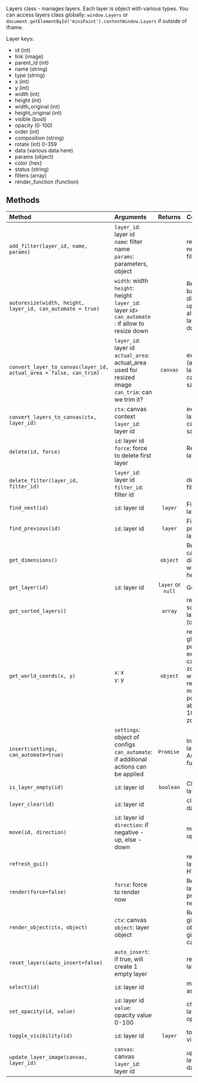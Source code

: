 Layers class - manages layers. Each layer is object with various types. You can access layers class globally: `window.Layers` or `document.getElementById('miniPaint').contentWindow.Layers` if outside of iframe. 

Layer keys:

- id (int)
- link (image)
- parent_id (int)
- name (string)
- type (string)
- x (int)
- y (int)
- width (int)
- height (int)
- width_original (int)
- height_original (int)
- visible (bool)
- opacity (0-100)
- order (int)
- composition (string)
- rotate (int) 0-359
- data (various data here)
- params (object)
- color {hex}
- status (string)
- filters (array)
- render_function (function)


## Methods

| Method | Arguments | Returns |Comment |
|:---|:---|:---:|:---|
|`add_filter(layer_id, name, params)`|`layer_id`: layer id<br>`name`: filter name<br />`params`: parameters, object| | register new live filter|
|`autoresize(width, height, layer_id, can_automate = true)`|`width`: width<br>`height`: height<br>`layer_id`: layer id><br>`can_automate `: if allow to resize down | | Resize layer based on dimensions, up - always, if 1 layer - down.|
|`convert_layer_to_canvas(layer_id, actual_area = false, can_trim)`|`layer_id`: layer id<br>`actual_area`: actual_area used for resized image<br />`can_trim`: can we trim it? | `canvas`| exports (active) layer to canvas for saving|
|`convert_layers_to_canvas(ctx, layer_id)`|`ctx`: canvas context<br>`layer_id`: layer id|  | exports all layers to canvas for saving |
|`delete(id, force)`|`id`: layer id<br>`force`: force to delete first layer|  | Removes layer |
|`delete_filter(layer_id, filter_id)`|`layer_id`: layer id<br>`filter_id`: filter id| | delets live filter |
|`find_next(id)`|`id`: layer id | `layer`| Find next layer|
|`find_previous(id)`|`id`: layer id | `layer`| Find previous layer|
|`get_dimensions()`| | `object`| Returns canvas dimensions, width and height |
|`get_layer(id)`|`id`: layer id | `layer` or `null` | Get layer|
|`get_sorted_layers()`| | `array`| return sorted layers list (copy) |
|`get_world_coords(x, y)`|`x`: x<br>`y`: y| `object`| returns global position, for example if canvas is zoomed, it will convert relative mouse position to absolute at 100% zoom. |
|`insert(settings, can_automate=true)`|`settings`: object of configs<br>`can_automate`: if additional actions can be applied | `Promise `| Inserts new layer. Async function. |
|`is_layer_empty(id)`|`id`: layer id | `boolean`| Checks if layer empty|
|`layer_clear(id)`|`id`: layer id | | clear layer data |
|`move(id, direction)`|`id`: layer id<br>`direction`: if negative - up, else - down | | move layer up or down|
|`refresh_gui()`|| | renew layers HTML |
|`render(force=false)`|`force`: force to render now |  | Renders all layers and preview on next frame |
|`render_object(ctx, object)`|`ctx`: canvas<br>`object`: layer object| | Renders given object on given canvas |
|`reset_layers(auto_insert=false)`|`auto_insert`: if true, will create 1 empty layer| | removes all layers|
|`select(id)`|`id`: layer id | | marks layer as selected|
|`set_opacity(id, value)`|`id`: layer id<br>`value`: opacity value 0-100| | change layer opacity|
|`toggle_visibility(id)`|`id`: layer id | `layer`| toggle layer visibility|
|`update_layer_image(canvas, layer_id)`|`canvas`: canvas<br>`layer_id`: layer id| | updates layer image data|

